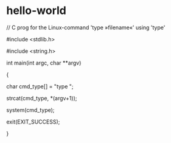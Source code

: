# hello-world

// C prog for the Linux-command 'type »filename«' using 'type'

#include <stdlib.h>

#include <string.h>

int main(int argc, char **argv)

{

  char cmd_type[] = "type ";
  
  strcat(cmd_type, *(argv+1));
  
  system(cmd_type);
  
  exit(EXIT_SUCCESS);
  
}
